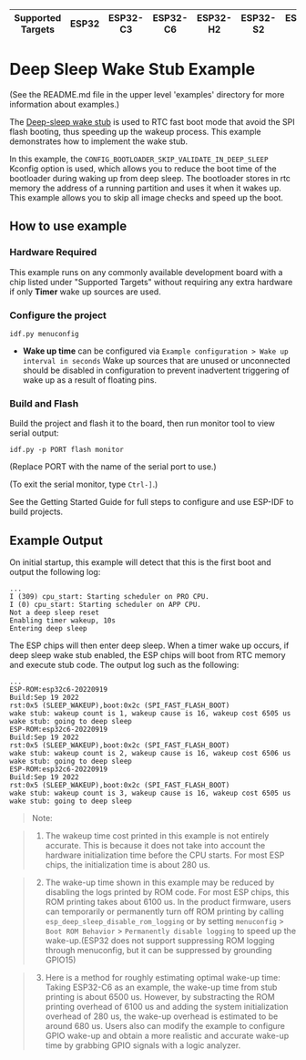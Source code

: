 | Supported Targets | ESP32 | ESP32-C3 | ESP32-C6 | ESP32-H2 | ESP32-S2 | ESP32-S3 |
| ----------------- | ----- | -------- | -------- | -------- | -------- | -------- |

# Deep Sleep Wake Stub Example

(See the README.md file in the upper level 'examples' directory for more information about examples.)

The [Deep-sleep wake stub](https://docs.espressif.com/projects/esp-idf/en/latest/api-guides/deep-sleep-stub.html) is used to RTC fast boot mode that avoid the SPI flash booting, thus speeding up the wakeup process. This example demonstrates how to implement the wake stub.

In this example, the `CONFIG_BOOTLOADER_SKIP_VALIDATE_IN_DEEP_SLEEP` Kconfig option is used, which allows you to reduce the boot time of the bootloader during waking up from deep sleep. The bootloader stores in rtc memory the address of a running partition and uses it when it wakes up. This example allows you to skip all image checks and speed up the boot.

## How to use example

### Hardware Required

This example runs on any commonly available development board with a chip listed under "Supported Targets" without requiring any extra hardware if only **Timer** wake up sources are used.

### Configure the project


```
idf.py menuconfig
```

* **Wake up time** can be configured via `Example configuration > Wake up interval in seconds`
Wake up sources that are unused or unconnected should be disabled in configuration to prevent inadvertent triggering of wake up as a result of floating pins.


### Build and Flash

Build the project and flash it to the board, then run monitor tool to view serial output:

```
idf.py -p PORT flash monitor
```

(Replace PORT with the name of the serial port to use.)

(To exit the serial monitor, type ``Ctrl-]``.)

See the Getting Started Guide for full steps to configure and use ESP-IDF to build projects.

## Example Output

On initial startup, this example will detect that this is the first boot and output the following log:

```
...
I (309) cpu_start: Starting scheduler on PRO CPU.
I (0) cpu_start: Starting scheduler on APP CPU.
Not a deep sleep reset
Enabling timer wakeup, 10s
Entering deep sleep
```

The ESP chips will then enter deep sleep. When a timer wake up occurs, if deep sleep wake stub enabled, the ESP chips will boot from RTC memory and execute stub code. The output log such as the following:

```
...
ESP-ROM:esp32c6-20220919
Build:Sep 19 2022
rst:0x5 (SLEEP_WAKEUP),boot:0x2c (SPI_FAST_FLASH_BOOT)
wake stub: wakeup count is 1, wakeup cause is 16, wakeup cost 6505 us
wake stub: going to deep sleep
ESP-ROM:esp32c6-20220919
Build:Sep 19 2022
rst:0x5 (SLEEP_WAKEUP),boot:0x2c (SPI_FAST_FLASH_BOOT)
wake stub: wakeup count is 2, wakeup cause is 16, wakeup cost 6506 us
wake stub: going to deep sleep
ESP-ROM:esp32c6-20220919
Build:Sep 19 2022
rst:0x5 (SLEEP_WAKEUP),boot:0x2c (SPI_FAST_FLASH_BOOT)
wake stub: wakeup count is 3, wakeup cause is 16, wakeup cost 6505 us
wake stub: going to deep sleep

```

> Note:

> 1. The wakeup time cost printed in this example is not entirely accurate. This is because it does not take into account the hardware initialization time before the CPU starts. For most ESP chips, the initialization time is about 280 us.

> 2. The wake-up time shown in this example may be reduced by disabling the logs printed by ROM code. For most ESP chips, this ROM printing takes about 6100 us. In the product firmware, users can temporarily or permanently turn off ROM printing by calling ``esp_deep_sleep_disable_rom_logging`` or by setting ``menuconfig`` > ``Boot ROM Behavior`` > ``Permanently disable logging`` to speed up the wake-up.(ESP32 does not support suppressing ROM logging through menuconfig, but it can be suppressed by grounding GPIO15)

> 3. Here is a method for roughly estimating optimal wake-up time: Taking ESP32-C6 as an example, the wake-up time from stub printing is about 6500 us. However, by substracting the ROM printing overhead of 6100 us and adding the system initialization overhead of 280 us, the wake-up overhead is estimated to be around 680 us. Users also can modify the example to configure GPIO wake-up and obtain a more realistic and accurate wake-up time by grabbing GPIO signals with a logic analyzer.